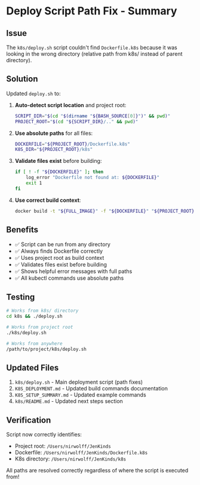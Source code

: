 # Deploy Script Path Fix - Summary

## Issue
The `k8s/deploy.sh` script couldn't find `Dockerfile.k8s` because it was looking in the wrong directory (relative path from k8s/ instead of parent directory).

## Solution
Updated `deploy.sh` to:

1. **Auto-detect script location** and project root:
   ```bash
   SCRIPT_DIR="$(cd "$(dirname "${BASH_SOURCE[0]}")" && pwd)"
   PROJECT_ROOT="$(cd "${SCRIPT_DIR}/.." && pwd)"
   ```

2. **Use absolute paths** for all files:
   ```bash
   DOCKERFILE="${PROJECT_ROOT}/Dockerfile.k8s"
   K8S_DIR="${PROJECT_ROOT}/k8s"
   ```

3. **Validate files exist** before building:
   ```bash
   if [ ! -f "${DOCKERFILE}" ]; then
       log_error "Dockerfile not found at: ${DOCKERFILE}"
       exit 1
   fi
   ```

4. **Use correct build context**:
   ```bash
   docker build -t "${FULL_IMAGE}" -f "${DOCKERFILE}" "${PROJECT_ROOT}"
   ```

## Benefits
- ✅ Script can be run from any directory
- ✅ Always finds Dockerfile correctly
- ✅ Uses project root as build context
- ✅ Validates files exist before building
- ✅ Shows helpful error messages with full paths
- ✅ All kubectl commands use absolute paths

## Testing
```bash
# Works from k8s/ directory
cd k8s && ./deploy.sh

# Works from project root
./k8s/deploy.sh

# Works from anywhere
/path/to/project/k8s/deploy.sh
```

## Updated Files
1. `k8s/deploy.sh` - Main deployment script (path fixes)
2. `K8S_DEPLOYMENT.md` - Updated build commands documentation
3. `K8S_SETUP_SUMMARY.md` - Updated example commands
4. `k8s/README.md` - Updated next steps section

## Verification
Script now correctly identifies:
- Project root: `/Users/nirwolff/JenKinds`
- Dockerfile: `/Users/nirwolff/JenKinds/Dockerfile.k8s`
- K8s directory: `/Users/nirwolff/JenKinds/k8s`

All paths are resolved correctly regardless of where the script is executed from!
